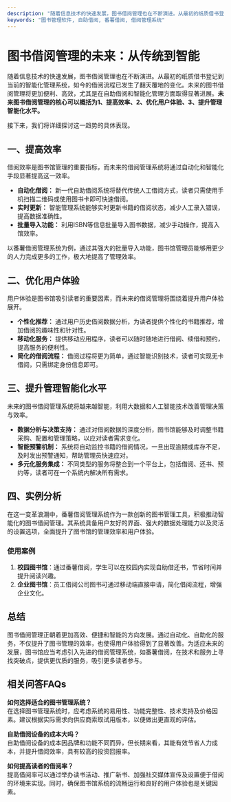 ```yaml
---
description: "随着信息技术的快速发展，图书借阅管理也在不断演进。从最初的纸质借书登记到当前的智能化管理系统，如今的借阅流程已发生了翻天覆地的变化。未来的图书借阅管理将更加便利、高效，尤其是在自助借阅和智能化管理方面取得显著进展。**未来图书借阅管理的核心可以概括为1、提高效率、2、优化用户体验、3、提升管理智能化水平。**"
keywords: "图书管理软件, 自助借阅, 番薯借阅, 借阅管理系统"
---
```

# 图书借阅管理的未来：从传统到智能

随着信息技术的快速发展，图书借阅管理也在不断演进。从最初的纸质借书登记到当前的智能化管理系统，如今的借阅流程已发生了翻天覆地的变化。未来的图书借阅管理将更加便利、高效，尤其是在自助借阅和智能化管理方面取得显著进展。**未来图书借阅管理的核心可以概括为1、提高效率、2、优化用户体验、3、提升管理智能化水平。**

接下来，我们将详细探讨这一趋势的具体表现。

## 一、提高效率

借阅效率是图书馆管理的重要指标，而未来的借阅管理系统将通过自动化和智能化手段显著提高这一效率。

- **自动化借阅：** 新一代自助借阅系统将替代传统人工借阅方式，读者只需使用手机扫描二维码或使用图书卡即可快速借阅。
- **实时更新：** 智能管理系统能够实时更新书籍的借阅状态，减少人工录入错误，提高数据准确性。
- **批量导入功能：** 利用ISBN等信息批量导入图书数据，减少手动操作，提高入馆效率。

以番薯借阅管理系统为例，通过其强大的批量导入功能，图书馆管理员能够用更少的人力完成更多的工作，极大地提高了管理效率。

## 二、优化用户体验

用户体验是图书馆吸引读者的重要因素，而未来的借阅管理将围绕着提升用户体验展开。

- **个性化推荐：** 通过用户历史借阅数据分析，为读者提供个性化的书籍推荐，增加借阅的趣味性和针对性。
- **移动化服务：** 提供移动应用程序，读者可以随时随地进行借阅、续借和预约，提高服务的便利性。
- **简化的借阅流程：** 借阅过程将更为简单，通过智能识别技术，读者可实现无卡借阅，只需绑定身份信息即可。

## 三、提升管理智能化水平

未来的图书借阅管理系统将越来越智能，利用大数据和人工智能技术改善管理决策与效率。

- **数据分析与决策支持：** 通过对借阅数据的深度分析，图书馆能够及时调整书籍采购、配置和管理策略，以应对读者需求变化。
- **智能预警机制：** 系统将自动监控书籍的借阅情况，一旦出现逾期或库存不足，及时发出预警通知，帮助管理员快速应对。
- **多元化服务集成：** 不同类型的服务将整合到一个平台上，包括借阅、还书、预约等，读者可在一个系统内解决所有需求。

## 四、实例分析

在这一变革浪潮中，番薯借阅管理系统作为一款创新的图书管理工具，积极推动智能化的图书借阅管理。其系统具备用户友好的界面、强大的数据处理能力以及灵活的设置选项，全面提升了图书馆的管理效率和用户体验。

### 使用案例

1. **校园图书馆**：通过番薯借阅，学生可以在校园内实现自助借还书，节省时间并提升阅读兴趣。
2. **企业图书馆**：员工借阅公司图书可通过移动端直接申请，简化借阅流程，增强企业文化。

## 总结

图书借阅管理正朝着更加高效、便捷和智能的方向发展。通过自动化、自助化的服务，不仅提升了图书管理的效率，也使得用户体验得到了显著改善。为适应未来的发展，图书馆应当考虑引入先进的借阅管理系统，如番薯借阅，在技术和服务上寻找突破点，提供更优质的服务，吸引更多读者参与。

## 相关问答FAQs

**如何选择适合的图书管理系统？**  
在选择图书管理系统时，应考虑系统的易用性、功能完整性、技术支持及价格因素。建议根据实际需求向供应商索取试用版本，以便做出更直观的评估。

**自助借阅设备的成本大吗？**  
自助借阅设备的成本因品牌和功能不同而异，但长期来看，其能有效节省人力成本，并提升借阅效率，具有较高的投资回报率。

**如何提高读者的借阅率？**  
提高借阅率可以通过举办读书活动、推广新书、加强社交媒体宣传及设置便于借阅的环境来实现。同时，确保图书馆系统的流畅运行和良好的用户体验也是关键因素。
